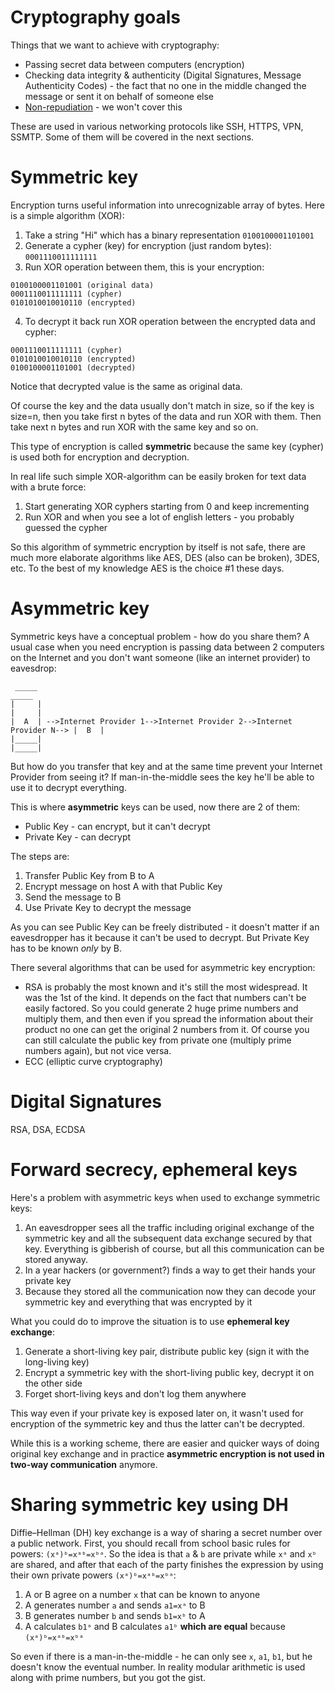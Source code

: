 # Cryptography goals

Things that we want to achieve with cryptography:

* Passing secret data between computers (encryption)
* Checking data integrity & authenticity (Digital Signatures, Message Authenticity Codes) - the fact that no one
in the middle changed the message or sent it on behalf of someone else
* [Non-repudiation](https://en.wikipedia.org/wiki/Non-repudiation) - we won't cover this

These are used in various networking protocols like SSH, HTTPS, VPN, SSMTP. Some of them will be covered in the next
sections. 

# Symmetric key

Encryption turns useful information into unrecognizable array of bytes. Here is a simple algorithm (XOR):

1. Take a string "Hi" which has a binary representation `0100100001101001`
2. Generate a cypher (key) for encryption (just random bytes): `0001110011111111`
3. Run XOR operation between them, this is your encryption:

```
0100100001101001 (original data)
0001110011111111 (cypher)
0101010010010110 (encrypted)
```

4. To decrypt it back run XOR operation between the encrypted data and cypher: 
```
0001110011111111 (cypher)
0101010010010110 (encrypted)
0100100001101001 (decrypted)
```
Notice that decrypted value is the same as original data.

Of course the key and the data usually don't match in size, so if the key is size=n, then you take first n bytes of
the data and run XOR with them. Then take next n bytes and run XOR with the same key and so on.

This type of encryption is called **symmetric** because the same key (cypher) is used both for encryption and decryption.

In real life such simple XOR-algorithm can be easily broken for text data with a brute force:

1. Start generating XOR cyphers starting from 0 and keep incrementing
2. Run XOR and when you see a lot of english letters - you probably guessed the cypher

So this algorithm of symmetric encryption by itself is not safe, there are much more elaborate algorithms like AES, 
DES (also can be broken), 3DES, etc. To the best of my knowledge AES is the choice #1 these days. 

# Asymmetric key

Symmetric keys have a conceptual problem - how do you share them? A usual case when you need encryption is passing data 
between 2 computers on the Internet and you don't want someone (like an internet provider) to eavesdrop:

```
 _____                                                                         _____  
|     |                                                                       |     |  
|  A  | -->Internet Provider 1-->Internet Provider 2-->Internet Provider N--> |  B  | 
|_____|                                                                       |_____|
```

But how do you transfer that key and at the same time prevent your Internet Provider from seeing it? 
If man-in-the-middle sees the key he'll be able to use it to decrypt everything.

This is where **asymmetric** keys can be used, now there are 2 of them:

* Public Key - can encrypt, but it can't decrypt
* Private Key - can decrypt

The steps are:

1. Transfer Public Key from B to A
2. Encrypt message on host A with that Public Key
3. Send the message to B
4. Use Private Key to decrypt the message

As you can see Public Key can be freely distributed - it doesn't matter if an eavesdropper has it because it can't
be used to decrypt. But Private Key has to be known _only_ by B.

There several algorithms that can be used for asymmetric key encryption:

* RSA is probably the most known and it's still the most widespread. It was the 1st of the kind. It depends on the 
fact that numbers can't be easily factored. So you could generate 2 huge prime numbers and multiply
them, and then even if you spread the information about their product no one can get the original 2 numbers from it.
Of course you can still calculate the public key from private one (multiply prime numbers again), but not vice versa.
* ECC (elliptic curve cryptography)

# Digital Signatures

RSA, DSA, ECDSA

# Forward secrecy, ephemeral keys

Here's a problem with asymmetric keys when used to exchange symmetric keys: 

1. An eavesdropper sees all the traffic including original exchange of the symmetric key and all the
subsequent data exchange secured by that key. Everything is gibberish of course, but all this communication
can be stored anyway.
2. In a year hackers (or government?) finds a way to get their hands your private key
3. Because they stored all the communication now they can decode your symmetric key and everything that was encrypted by it

What you could do to improve the situation is to use **ephemeral key exchange**:

1. Generate a short-living key pair, distribute public key (sign it with the long-living key)
2. Encrypt a symmetric key with the short-living public key, decrypt it on the other side
3. Forget short-living keys and don't log them anywhere

This way even if your private key is exposed later on, it wasn't used for encryption of the symmetric key and thus 
the latter can't be decrypted.

While this is a working scheme, there are easier and quicker ways of doing original key exchange and in
practice **asymmetric encryption is not used in two-way communication** anymore.  

# Sharing symmetric key using DH

Diffie–Hellman (DH) key exchange is a way of sharing a secret number over a public network. First, you should recall from 
school basic rules for powers: `(xᵃ)ᵇ=xᵃᵇ=xᵇᵃ`. So the idea is that `a` & `b` are private while `xᵃ` and `xᵇ` are 
shared, and after that each of the party finishes the expression by using their own private powers `(xᵃ)ᵇ=xᵃᵇ=xᵇᵃ`:

1. A or B agree on a number `x` that can be known to anyone 
2. A generates number `a` and sends `a1=xᵃ` to B
3. B generates number `b` and sends `b1=xᵇ` to A
4. A calculates `b1ᵃ` and B calculates `a1ᵇ` **which are equal** because `(xᵃ)ᵇ=xᵃᵇ=xᵇᵃ`

So even if there is a man-in-the-middle - he can only see `x`, `a1`, `b1`, but he doesn't know the eventual number.
In reality modular arithmetic is used along with prime numbers, but you got the gist.